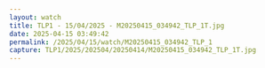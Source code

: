 ```yaml
---
layout: watch
title: TLP1 - 15/04/2025 - M20250415_034942_TLP_1T.jpg
date: 2025-04-15 03:49:42
permalink: /2025/04/15/watch/M20250415_034942_TLP_1
capture: TLP1/2025/202504/20250414/M20250415_034942_TLP_1T.jpg
---
```

